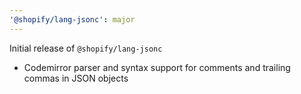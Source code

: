 ```yaml
---
'@shopify/lang-jsonc': major
---
```


Initial release of `@shopify/lang-jsonc`

- Codemirror parser and syntax support for comments and trailing commas in JSON objects
